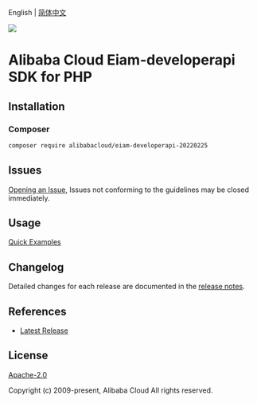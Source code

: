 English | [简体中文](README-CN.md)

![](https://aliyunsdk-pages.alicdn.com/icons/AlibabaCloud.svg)

# Alibaba Cloud Eiam-developerapi SDK for PHP

## Installation

### Composer

```bash
composer require alibabacloud/eiam-developerapi-20220225
```

## Issues

[Opening an Issue](https://github.com/aliyun/alibabacloud-php-sdk/issues/new), Issues not conforming to the guidelines may be closed immediately.

## Usage

[Quick Examples](https://github.com/aliyun/alibabacloud-php-sdk/blob/master/docs/0-Examples-EN.md#quick-examples)

## Changelog

Detailed changes for each release are documented in the [release notes](./ChangeLog.txt).

## References

* [Latest Release](https://github.com/aliyun/alibabacloud-php-sdk/)

## License

[Apache-2.0](http://www.apache.org/licenses/LICENSE-2.0)

Copyright (c) 2009-present, Alibaba Cloud All rights reserved.
